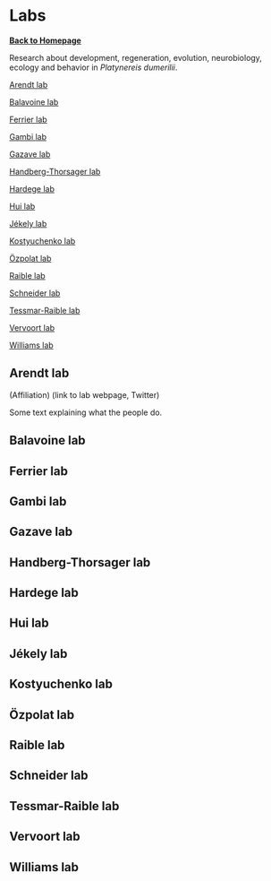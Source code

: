 # Labs
[**Back to Homepage**](index.md)

Research about development, regeneration, evolution, neurobiology, ecology and behavior in *Platynereis dumerilii*.

[Arendt lab](#arendt-lab)

[Balavoine lab](#balavoine-lab)

[Ferrier lab](#ferrier-lab)

[Gambi lab](#gambi-lab)

[Gazave lab](#gazave-lab)

[Handberg-Thorsager lab](#handberg-thorsager-lab)

[Hardege lab](#hardege-lab)

[Hui lab](#hui-lab)

[Jékely lab](#jékely-lab)

[Kostyuchenko lab](#kostyuchenko-lab)

[Özpolat lab](#özpolat-lab)

[Raible lab](#raible-lab)

[Schneider lab](#schneider-lab)

[Tessmar-Raible lab](#tessmar-raible-lab)

[Vervoort lab](#vervoort-lab)

[Williams lab](#williams-lab)


## Arendt lab
(Affiliation)
(link to lab webpage, Twitter)

Some text explaining what the people do.

## Balavoine lab

## Ferrier lab

## Gambi lab

## Gazave lab

## Handberg-Thorsager lab

## Hardege lab

## Hui lab

## Jékely lab

## Kostyuchenko lab

## Özpolat lab

## Raible lab

## Schneider lab

## Tessmar-Raible lab

## Vervoort lab

## Williams lab

